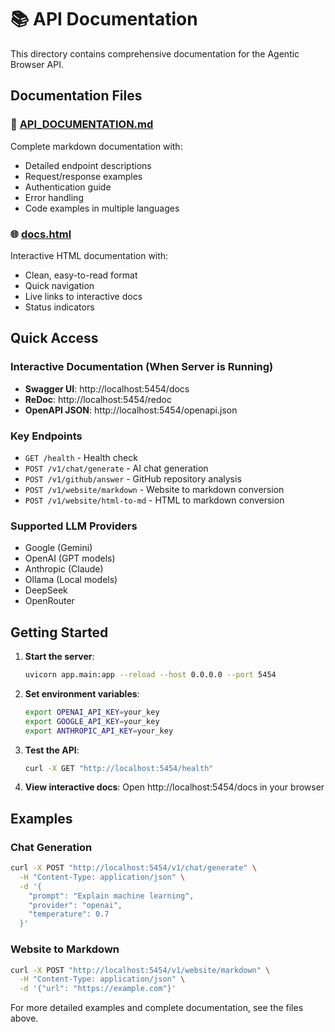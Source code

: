 # 📚 API Documentation

This directory contains comprehensive documentation for the Agentic Browser API.

## Documentation Files

### 📖 [API_DOCUMENTATION.md](./API_DOCUMENTATION.md)
Complete markdown documentation with:
- Detailed endpoint descriptions
- Request/response examples
- Authentication guide
- Error handling
- Code examples in multiple languages

### 🌐 [docs.html](./docs.html)
Interactive HTML documentation with:
- Clean, easy-to-read format
- Quick navigation
- Live links to interactive docs
- Status indicators

## Quick Access

### Interactive Documentation (When Server is Running)
- **Swagger UI**: http://localhost:5454/docs
- **ReDoc**: http://localhost:5454/redoc
- **OpenAPI JSON**: http://localhost:5454/openapi.json

### Key Endpoints
- `GET /health` - Health check
- `POST /v1/chat/generate` - AI chat generation
- `POST /v1/github/answer` - GitHub repository analysis
- `POST /v1/website/markdown` - Website to markdown conversion
- `POST /v1/website/html-to-md` - HTML to markdown conversion

### Supported LLM Providers
- Google (Gemini)
- OpenAI (GPT models)
- Anthropic (Claude)
- Ollama (Local models)
- DeepSeek
- OpenRouter

## Getting Started

1. **Start the server**:
   ```bash
   uvicorn app.main:app --reload --host 0.0.0.0 --port 5454
   ```

2. **Set environment variables**:
   ```bash
   export OPENAI_API_KEY=your_key
   export GOOGLE_API_KEY=your_key
   export ANTHROPIC_API_KEY=your_key
   ```

3. **Test the API**:
   ```bash
   curl -X GET "http://localhost:5454/health"
   ```

4. **View interactive docs**:
   Open http://localhost:5454/docs in your browser

## Examples

### Chat Generation
```bash
curl -X POST "http://localhost:5454/v1/chat/generate" \
  -H "Content-Type: application/json" \
  -d '{
    "prompt": "Explain machine learning",
    "provider": "openai",
    "temperature": 0.7
  }'
```

### Website to Markdown
```bash
curl -X POST "http://localhost:5454/v1/website/markdown" \
  -H "Content-Type: application/json" \
  -d '{"url": "https://example.com"}'
```

For more detailed examples and complete documentation, see the files above.